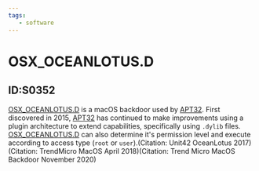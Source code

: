 ```yaml
---
tags:
   - software
---
```

# OSX_OCEANLOTUS.D
## ID:S0352
[OSX_OCEANLOTUS.D](/mitre/software/S0352) is a macOS backdoor used by [APT32](/mitre/groups/G0050). First discovered in 2015, [APT32](/mitre/groups/G0050) has continued to make improvements using a plugin architecture to extend capabilities, specifically using `.dylib` files. [OSX_OCEANLOTUS.D](/mitre/software/S0352) can also determine it's permission level and execute according to access type (`root` or `user`).(Citation: Unit42 OceanLotus 2017)(Citation: TrendMicro MacOS April 2018)(Citation: Trend Micro MacOS Backdoor November 2020)
